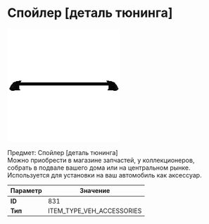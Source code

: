 # Спойлер [деталь тюнинга]

![Item Image](../img/831.webp?raw=true)

Предмет: Спойлер [деталь тюнинга]<br>Можно приобрести в магазине запчастей, у коллекционеров,<br>собрать в подвале вашего дома или на центральном рынке.<br>Используется для установки на ваш автомобиль как аксессуар.


| Параметр | Значение |
|----------|----------|
| **ID** | 831 |
| **Тип** | ITEM_TYPE_VEH_ACCESSORIES |

